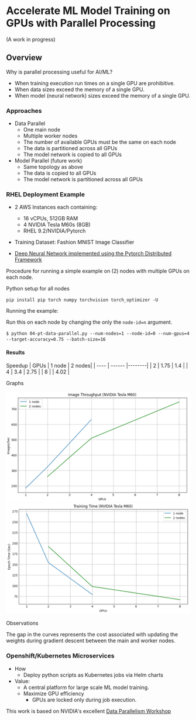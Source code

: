 # Accelerate ML Model Training on GPUs with Parallel Processing 

(A work in progress)

## Overview

Why is parallel processing useful for AI/ML?

- When training execution run times on a single GPU are prohibitive.
- When data sizes exceed the memory of a single GPU.
- When model (neural network) sizes exceed the memory of a single GPU.

### Approaches

- Data Parallel
  - One main node
  - Multiple worker nodes
  - The number of available GPUs must be the same on each node
  - The data is partitioned across all GPUs
  - The model network is copied to all GPUs
- Model Parallel (future work)
  - Same topology as above
  - The data is copied to all GPUs
  - The model network is partitioned across all GPUs
  
### RHEL Deployment Example

- 2 AWS Instances each containing:
  - 16 vCPUs, 512GB RAM
  - 4 NVIDIA Tesla M60s (8GB)
  - RHEL 9.2/NVIDIA/Pytorch

- Training Dataset: Fashion MNIST Image Classifier
- [Deep Neural Network implemented using the Pytorch Distributed Framework](https://pytorch.org/tutorials/beginner/dist_overview.html)

Procedure for running a simple example on (2) nodes with multiple GPUs on each node.

Python setup for all nodes
```
pip install pip torch numpy torchvision torch_optimizer -U
```
Running the example:

Run this on each node by changing the only the `node-id=n` argument.

```
$ python 04-pt-data-parallel.py --num-nodes=1 --node-id=0 --num-gpus=4 --target-accuracy=0.75 --batch-size=16
```
#### Results

Speedup
| GPUs | 1 node | 2 nodes|
| ---- | ------ |--------|
| 2    | 1.75   | 1.4    |
| 4    | 3.4    | 2.75   |
| 8    |        | 4.02   |

Graphs

![Throughput](/images/throughput.png)
![Training](/images/training.png)

Observations

The gap in the curves represents the cost associated with updating the weights during gradient descent between the main and worker nodes.

### Openshift/Kubernetes Microservices
  - How
    - Deploy python scripts as Kubernetes jobs via Helm charts
  - Value:
    - A central platform for large scale ML model training.
    - Maximize GPU efficiency
      - GPUs are locked only during job execution.

This work is based on NVIDIA's excellent [Data Parallelism Workshop](https://www.nvidia.com/en-us/training/instructor-led-workshops/train-deep-learning-models-on-multi-gpus/)